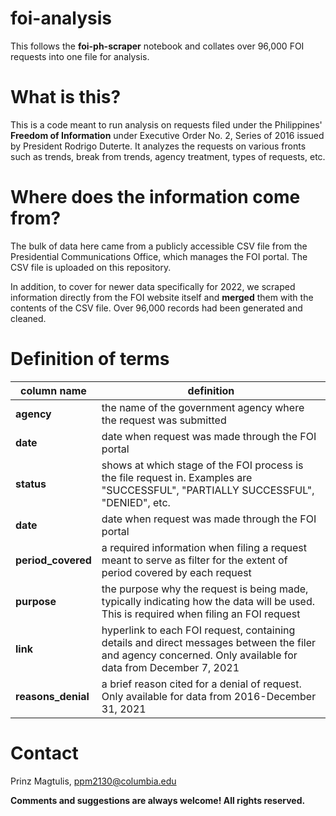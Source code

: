 # foi-analysis

This follows the **foi-ph-scraper** notebook and collates over 96,000 FOI requests into one file for analysis.

# What is this?

This is a code meant to run analysis on requests filed under the Philippines' **Freedom of Information** under Executive Order No. 2, Series of 2016 issued by
President Rodrigo Duterte. It analyzes the requests on various fronts such as trends, break from trends, agency treatment, types of requests, etc.

# Where does the information come from?

The bulk of data here came from a publicly accessible CSV file from the Presidential Communications Office, which manages the FOI portal. The CSV file is uploaded 
on this repository.

In addition, to cover for newer data specifically for 2022, we scraped information directly from the FOI website itself and **merged** them with the contents of
the CSV file. Over 96,000 records had been generated and cleaned. 

# Definition of terms

|column name|definition|
|---|---|
|**agency**|the name of the government agency where the request was submitted| 
|**date**|date when request was made through the FOI portal|
|**status**|shows at which stage of the FOI process is the file request in. Examples are "SUCCESSFUL", "PARTIALLY SUCCESSFUL", "DENIED", etc.|
|**date**|date when request was made through the FOI portal|  
|**period_covered**|a required information when filing a request meant to serve as filter for the extent of period covered by each request|
|**purpose**|the purpose why the request is being made, typically indicating how the data will be used. This is required when filing an FOI request|     
|**link**|hyperlink to each FOI request, containing details and direct messages between the filer and agency concerned. Only available for data from December 7, 2021|
|**reasons_denial**|a brief reason cited for a denial of request. Only available for data from 2016-December 31, 2021|

# Contact

Prinz Magtulis, [ppm2130@columbia.edu](mailto:ppm2130@columbia.edu)

**Comments and suggestions are always welcome! All rights reserved.**
